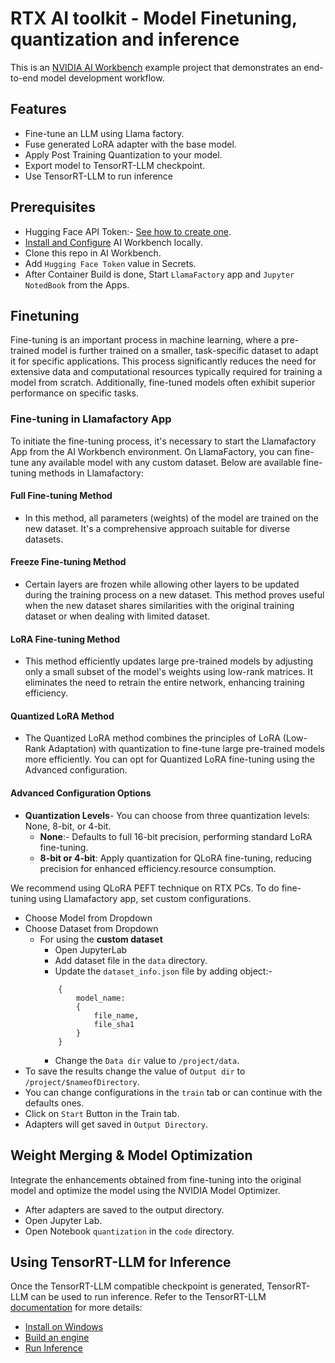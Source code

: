 # RTX AI toolkit - Model Finetuning, quantization and inference

This is an [NVIDIA AI Workbench](https://www.nvidia.com/en-us/deep-learning-ai/solutions/data-science/workbench/) example project that demonstrates an end-to-end model development workflow.

## Features

- Fine-tune an LLM using Llama factory.
- Fuse generated LoRA adapter with the base model.
- Apply Post Training Quantization to your model.
- Export model to TensorRT-LLM checkpoint.
- Use TensorRT-LLM to run inference

## Prerequisites

- Hugging Face API Token:- [See how to create one](https://huggingface.co/docs/hub/en/security-tokens).
- [Install and Configure](https://www.nvidia.com/en-us/deep-learning-ai/solutions/data-science/workbench/) AI Workbench locally.
- Clone this repo in AI Workbench.
- Add `Hugging Face Token` value in Secrets.
- After Container Build is done, Start `LlamaFactory` app and `Jupyter NotedBook` from the Apps.

## Finetuning
Fine-tuning is an important process in machine learning, where a pre-trained model is further trained on a smaller, task-specific dataset to adapt it for specific applications. This process significantly reduces the need for extensive data and computational resources typically required for training a model from scratch. Additionally, fine-tuned models often exhibit superior performance on specific tasks.

### Fine-tuning in Llamafactory App

To initiate the fine-tuning process, it's necessary to start the Llamafactory App from the AI Workbench environment. On LlamaFactory, you can fine-tune any available model with any custom dataset. Below are available fine-tuning methods in Llamafactory:

#### Full Fine-tuning Method
- In this method, all parameters (weights) of the model are trained on the new dataset. It's a comprehensive approach suitable for diverse datasets.

#### Freeze Fine-tuning Method
- Certain layers are frozen while allowing other layers to be updated during the training process on a new dataset. This method proves useful when the new dataset shares similarities with the original training dataset or when dealing with limited dataset.

#### LoRA Fine-tuning Method
- This method efficiently updates large pre-trained models by adjusting only a small subset of the model's weights using low-rank matrices. It eliminates the need to retrain the entire network, enhancing training efficiency.

#### Quantized LoRA Method
- The Quantized LoRA method combines the principles of LoRA (Low-Rank Adaptation) with quantization to fine-tune large pre-trained models more efficiently. You can opt for Quantized LoRA fine-tuning using the Advanced configuration. 

#### Advanced Configuration Options
- **Quantization Levels**- You can choose from three quantization levels: None, 8-bit, or 4-bit.
    - **None**:- Defaults to full 16-bit precision, performing standard LoRA fine-tuning.
    - **8-bit or 4-bit**: Apply quantization for QLoRA fine-tuning, reducing precision for enhanced efficiency.resource consumption.

We recommend using QLoRA PEFT technique on RTX PCs. To do fine-tuning using Llamafactory app, set custom configurations.
- Choose Model from Dropdown
- Choose Dataset from Dropdown
    - For using the **custom dataset**
        - Open JupyterLab
        - Add dataset file in the `data` directory.
        - Update the `dataset_info.json` file by adding object:-
        ```
            {
                model_name:
                {
                    file_name,
                    file_sha1
                }
            }
        ```
        - Change the `Data dir` value to `/project/data`.
- To save the results change the value of `Output dir` to `/project/$nameofDirectory`.
- You can change configurations in the `train` tab or can continue with the defaults ones.
- Click on `Start` Button in the Train tab.
- Adapters will get saved in `Output Directory`.

## Weight Merging & Model Optimization

Integrate the enhancements obtained from fine-tuning into the original model and optimize the model using the NVIDIA Model Optimizer.

- After adapters are saved to the output directory.
- Open Jupyter Lab.
- Open Notebook `quantization` in the `code` directory.

## Using TensorRT-LLM for Inference
Once the TensorRT-LLM compatible checkpoint is generated, TensorRT-LLM can be used to run inference. Refer to the TensorRT-LLM [documentation](https://nvidia.github.io/TensorRT-LLM/overview.html) for more details:
* [Install on Windows](https://nvidia.github.io/TensorRT-LLM/installation/windows.html)
* [Build an engine](https://nvidia.github.io/TensorRT-LLM/quick-start-guide.html#compile-the-model-into-a-tensorrt-engine)
* [Run Inference](https://nvidia.github.io/TensorRT-LLM/quick-start-guide.html#run-the-model)
